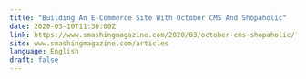 ```yaml
---
title: "Building An E-Commerce Site With October CMS And Shopaholic"
date: 2020-03-10T11:30:00Z
link: https://www.smashingmagazine.com/2020/03/october-cms-shopaholic/?utm_medium=RSS&utm_source=news.12bit.vn
site: www.smashingmagazine.com/articles
language: English
draft: false
---
```

